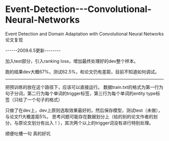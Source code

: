 # Event-Detection---Convolutional-Neural-Networks
Event Detection and Domain Adaptation with Convolutional Neural Networks论文复现

------2009.6.5更新--------

加入test部分，引入ranking loss，增加最终处理好的dev整个样本。

跑的结果dev大概67%，测试62.5%，和论文仍有差距，目前不知道如何调试。

-----------------------

把预训练的放在这个路径下，应该可以直接运行。
数据train.txt的格式为第一行为句子分词，第二行为每个单词的trigger标签，第三行为每个单词的entity type标签（只给了一个句子的格式）

只做了在dev上，dev上原则选取效果最好的，然后保存模型，测试test（未做），与论文f1大概差距5%。
思考问题可能存在数据划分上（给的别的论文作者的划分，与原论文划分有出入！），其次两个以上的trigger词没有进行特别处理。


顺便吐槽一句 真的好坑
